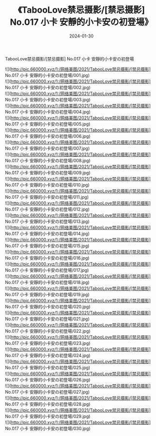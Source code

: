 ﻿---
layout: post
title:  《TabooLove禁忌摄影/[禁忌摄影] No.017 小卡 安靜的小卡安の初登場》
date:   2024-01-30
img: http://pic.660000.xyz/1:/网络美图/2021/TabooLove禁忌摄影/[禁忌摄影] No.017 小卡 安靜的小卡安の初登場/000.jpg
categories: [美女, 清纯, 唯美]
---

TabooLove禁忌摄影/[禁忌摄影] No.017 小卡 安靜的小卡安の初登場

 ![](http://pic.660000.xyz/1:/网络美图/2021/TabooLove禁忌摄影/[禁忌摄影] No.017 小卡 安靜的小卡安の初登場/001.jpg) <br>![](http://pic.660000.xyz/1:/网络美图/2021/TabooLove禁忌摄影/[禁忌摄影] No.017 小卡 安靜的小卡安の初登場/002.jpg) <br>![](http://pic.660000.xyz/1:/网络美图/2021/TabooLove禁忌摄影/[禁忌摄影] No.017 小卡 安靜的小卡安の初登場/003.jpg) <br>![](http://pic.660000.xyz/1:/网络美图/2021/TabooLove禁忌摄影/[禁忌摄影] No.017 小卡 安靜的小卡安の初登場/004.jpg) <br>![](http://pic.660000.xyz/1:/网络美图/2021/TabooLove禁忌摄影/[禁忌摄影] No.017 小卡 安靜的小卡安の初登場/005.jpg) <br>![](http://pic.660000.xyz/1:/网络美图/2021/TabooLove禁忌摄影/[禁忌摄影] No.017 小卡 安靜的小卡安の初登場/006.jpg) <br>![](http://pic.660000.xyz/1:/网络美图/2021/TabooLove禁忌摄影/[禁忌摄影] No.017 小卡 安靜的小卡安の初登場/007.jpg) <br>![](http://pic.660000.xyz/1:/网络美图/2021/TabooLove禁忌摄影/[禁忌摄影] No.017 小卡 安靜的小卡安の初登場/008.jpg) <br>![](http://pic.660000.xyz/1:/网络美图/2021/TabooLove禁忌摄影/[禁忌摄影] No.017 小卡 安靜的小卡安の初登場/009.jpg) <br>![](http://pic.660000.xyz/1:/网络美图/2021/TabooLove禁忌摄影/[禁忌摄影] No.017 小卡 安靜的小卡安の初登場/010.jpg) <br>![](http://pic.660000.xyz/1:/网络美图/2021/TabooLove禁忌摄影/[禁忌摄影] No.017 小卡 安靜的小卡安の初登場/011.jpg) <br>![](http://pic.660000.xyz/1:/网络美图/2021/TabooLove禁忌摄影/[禁忌摄影] No.017 小卡 安靜的小卡安の初登場/012.jpg) <br>![](http://pic.660000.xyz/1:/网络美图/2021/TabooLove禁忌摄影/[禁忌摄影] No.017 小卡 安靜的小卡安の初登場/013.jpg) <br>![](http://pic.660000.xyz/1:/网络美图/2021/TabooLove禁忌摄影/[禁忌摄影] No.017 小卡 安靜的小卡安の初登場/014.jpg) <br>![](http://pic.660000.xyz/1:/网络美图/2021/TabooLove禁忌摄影/[禁忌摄影] No.017 小卡 安靜的小卡安の初登場/015.jpg) <br>![](http://pic.660000.xyz/1:/网络美图/2021/TabooLove禁忌摄影/[禁忌摄影] No.017 小卡 安靜的小卡安の初登場/016.jpg) <br>![](http://pic.660000.xyz/1:/网络美图/2021/TabooLove禁忌摄影/[禁忌摄影] No.017 小卡 安靜的小卡安の初登場/017.jpg) <br>![](http://pic.660000.xyz/1:/网络美图/2021/TabooLove禁忌摄影/[禁忌摄影] No.017 小卡 安靜的小卡安の初登場/018.jpg) <br>![](http://pic.660000.xyz/1:/网络美图/2021/TabooLove禁忌摄影/[禁忌摄影] No.017 小卡 安靜的小卡安の初登場/019.jpg) <br>![](http://pic.660000.xyz/1:/网络美图/2021/TabooLove禁忌摄影/[禁忌摄影] No.017 小卡 安靜的小卡安の初登場/020.jpg) <br>![](http://pic.660000.xyz/1:/网络美图/2021/TabooLove禁忌摄影/[禁忌摄影] No.017 小卡 安靜的小卡安の初登場/021.jpg) <br>![](http://pic.660000.xyz/1:/网络美图/2021/TabooLove禁忌摄影/[禁忌摄影] No.017 小卡 安靜的小卡安の初登場/022.jpg) <br>![](http://pic.660000.xyz/1:/网络美图/2021/TabooLove禁忌摄影/[禁忌摄影] No.017 小卡 安靜的小卡安の初登場/023.jpg) <br>![](http://pic.660000.xyz/1:/网络美图/2021/TabooLove禁忌摄影/[禁忌摄影] No.017 小卡 安靜的小卡安の初登場/024.jpg) <br>![](http://pic.660000.xyz/1:/网络美图/2021/TabooLove禁忌摄影/[禁忌摄影] No.017 小卡 安靜的小卡安の初登場/025.jpg) <br>![](http://pic.660000.xyz/1:/网络美图/2021/TabooLove禁忌摄影/[禁忌摄影] No.017 小卡 安靜的小卡安の初登場/026.jpg) <br>![](http://pic.660000.xyz/1:/网络美图/2021/TabooLove禁忌摄影/[禁忌摄影] No.017 小卡 安靜的小卡安の初登場/027.jpg) <br>![](http://pic.660000.xyz/1:/网络美图/2021/TabooLove禁忌摄影/[禁忌摄影] No.017 小卡 安靜的小卡安の初登場/028.jpg) <br>![](http://pic.660000.xyz/1:/网络美图/2021/TabooLove禁忌摄影/[禁忌摄影] No.017 小卡 安靜的小卡安の初登場/029.jpg) <br>![](http://pic.660000.xyz/1:/网络美图/2021/TabooLove禁忌摄影/[禁忌摄影] No.017 小卡 安靜的小卡安の初登場/030.jpg) <br>